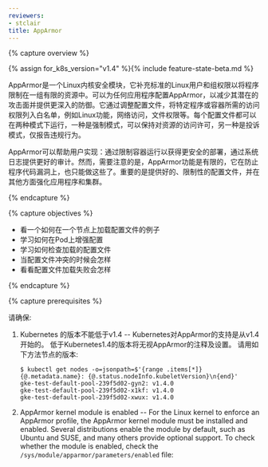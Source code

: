 ```yaml
---
reviewers:
- stclair
title: AppArmor
---
```


{% capture overview %}

{% assign for_k8s_version="v1.4" %}{% include feature-state-beta.md %}


AppArmor是一个Linux内核安全模块，它补充标准的Linux用户和组权限以将程序限制在一组有限的资源中。可以为任何应用程序配置AppArmor，以减少其潜在的攻击面并提供更深入的防御。它通过调整配置文件，将特定程序或容器所需的访问权限列入白名单，例如Linux功能，网络访问，文件权限等。每个配置文件都可以在两种模式下运行，一种是强制模式，可以保持对资源的访问许可，另一种是投诉模式，仅报告违规行为。

AppArmor可以帮助用户实现：通过限制容器运行以获得更安全的部署，通过系统日志提供更好的审计。然而，需要注意的是，AppArmor功能是有限的，它在防止程序代码漏洞上，也只能做这些了。重要的是提供好的、限制性的配置文件，并在其他方面强化应用程序和集群。


{% endcapture %}

{% capture objectives %}

* 看一个如何在一个节点上加载配置文件的例子
* 学习如何在Pod上增强配置
* 学习如何检查加载的配置文件
* 当配置文件冲突的时候会怎样
* 看看配置文件加载失败会怎样

{% endcapture %}

{% capture prerequisites %}

请确保:

1. Kubernetes 的版本不能低于v1.4 -- Kubernetes对AppArmor的支持是从v1.4开始的。 低于Kubernetes1.4的版本将无视AppArmor的注释及设置。 请用如下方法节点的版本:

   ```shell
   $ kubectl get nodes -o=jsonpath=$'{range .items[*]}{@.metadata.name}: {@.status.nodeInfo.kubeletVersion}\n{end}'
   gke-test-default-pool-239f5d02-gyn2: v1.4.0
   gke-test-default-pool-239f5d02-x1kf: v1.4.0
   gke-test-default-pool-239f5d02-xwux: v1.4.0
   ```

2. AppArmor kernel module is enabled -- For the Linux kernel to enforce an AppArmor profile, the
   AppArmor kernel module must be installed and enabled. Several distributions enable the module by
   default, such as Ubuntu and SUSE, and many others provide optional support. To check whether the
   module is enabled, check the `/sys/module/apparmor/parameters/enabled` file:
